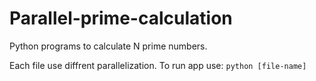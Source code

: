 # Parallel-prime-calculation
Python programs to calculate N prime numbers.

Each file use diffrent parallelization.
To run app use:
```python [file-name]```
